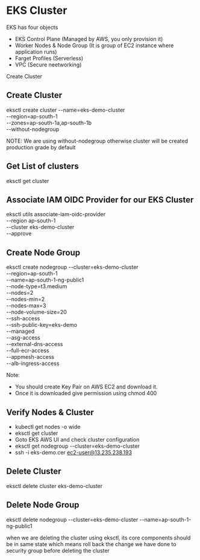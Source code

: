 # EKS Cluster

EKS has four objects
- EKS Control Plane (Managed by AWS, you only provision it)
- Worker Nodes & Node Group (It is group of EC2 instance where application runs)
- Farget Profiles (Serverless)
- VPC (Secure neetworking)

Create Cluster

## Create Cluster
eksctl create cluster --name=eks-demo-cluster \
                      --region=ap-south-1 \
                      --zones=ap-south-1a,ap-south-1b \
                      --without-nodegroup 

NOTE:  We are using without-nodegroup otherwise cluster will be created production grade by default

## Get List of clusters
eksctl get cluster           

## Associate IAM OIDC Provider for our EKS Cluster

eksctl utils associate-iam-oidc-provider \
    --region ap-south-1 \
    --cluster eks-demo-cluster \
    --approve

## Create Node Group

eksctl create nodegroup --cluster=eks-demo-cluster \
                       --region=ap-south-1 \
                       --name=ap-south-1-ng-public1 \
                       --node-type=t3.medium \
                       --nodes=2 \
                       --nodes-min=2 \
                       --nodes-max=3 \
                       --node-volume-size=20 \
                       --ssh-access \
                       --ssh-public-key=eks-demo \
                       --managed \
                       --asg-access \
                       --external-dns-access \
                       --full-ecr-access \
                       --appmesh-access \
                       --alb-ingress-access 

Note: 
- You should create Key Pair on AWS EC2 and download it. 
- Once it is downloaded give permission using chmod 400 <filename>

## Verify Nodes & Cluster

- kubectl get nodes -o wide
- eksctl get cluster           
- Goto EKS AWS UI and check cluster configuration
- eksctl get nodegroup --cluster=eks-demo-cluster
- ssh -i eks-demo.cer ec2-user@13.235.238.193

## Delete Cluster
eksctl delete cluster eks-demo-cluster

## Delete Node Group
eksctl delete nodegroup --cluster=eks-demo-cluster --name=ap-south-1-ng-public1

when we are deleting the cluster using eksctl, its core components should be in same state which means roll back the change we have done to security group before deleting the cluster
